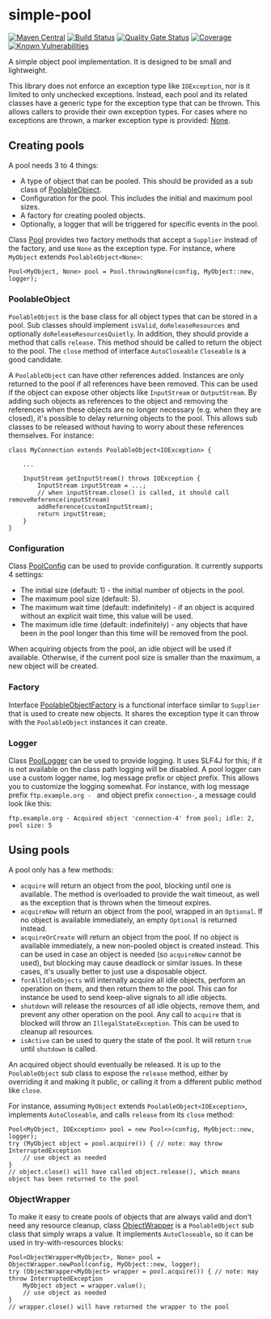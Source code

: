 # simple-pool
[![Maven Central](https://img.shields.io/maven-central/v/com.github.robtimus/simple-pool)](https://search.maven.org/artifact/com.github.robtimus/simple-pool)
[![Build Status](https://github.com/robtimus/simple-pool/actions/workflows/build.yml/badge.svg)](https://github.com/robtimus/simple-pool/actions/workflows/build.yml)
[![Quality Gate Status](https://sonarcloud.io/api/project_badges/measure?project=com.github.robtimus%3Asimple-pool&metric=alert_status)](https://sonarcloud.io/summary/overall?id=com.github.robtimus%3Asimple-pool)
[![Coverage](https://sonarcloud.io/api/project_badges/measure?project=com.github.robtimus%3Asimple-pool&metric=coverage)](https://sonarcloud.io/summary/overall?id=com.github.robtimus%3Asimple-pool)
[![Known Vulnerabilities](https://snyk.io/test/github/robtimus/simple-pool/badge.svg)](https://snyk.io/test/github/robtimus/simple-pool)

A simple object pool implementation. It is designed to be small and lightweight.

This library does not enforce an exception type like `IOException`, nor is it limited to only unchecked exceptions. Instead, each pool and its related classes have a generic type for the exception type that can be thrown. This allows callers to provide their own exception types. For cases where no exceptions are thrown, a marker exception type is provided: [None](https://robtimus.github.io/simple-pool/apidocs/com/github/robtimus/pool/None.html).

## Creating pools

A pool needs 3 to 4 things:
* A type of object that can be pooled. This should be provided as a sub class of [PoolableObject](https://robtimus.github.io/simple-pool/apidocs/com/github/robtimus/pool/PoolableObject.html).
* Configuration for the pool. This includes the initial and maximum pool sizes.
* A factory for creating pooled objects.
* Optionally, a logger that will be triggered for specific events in the pool.

 Class [Pool](https://robtimus.github.io/simple-pool/apidocs/com/github/robtimus/pool/Pool.html) provides two factory methods that accept a `Supplier` instead of the factory, and use `None` as the exception type. For instance, where `MyObject` extends `PoolableObject<None>`:

```
Pool<MyObject, None> pool = Pool.throwingNone(config, MyObject::new, logger);
```

### PoolableObject

`PoolableObject` is the base class for all object types that can be stored in a pool. Sub classes should implement `isValid`, `doReleaseResources` and optionally `doReleaseResourcesQuietly`. In addition, they should provide a method that calls `release`. This method should be called to return the object to the pool. The `close` method of interface `AutoCloseable` `Closeable` is a good candidate.

A `PoolableObject` can have other references added. Instances are only returned to the pool if all references have been removed. This can be used if the object can expose other objects like `InputStream` or `OutputStream`. By adding such objects as references to the object and removing the references when these objects are no longer necessary (e.g. when they are closed), it's possible to delay returning objects to the pool. This allows sub classes to be released without having to worry about these references themselves. For instance:

```
class MyConnection extends PoolableObject<IOException> {

    ...

    InputStream getInputStream() throws IOException {
        InputStream inputStream = ...;
        // when inputStream.close() is called, it should call removeReference(inputStream)
        addReference(customInputStream);
        return inputStream;
    }
}
```

### Configuration

Class [PoolConfig](https://robtimus.github.io/simple-pool/apidocs/com/github/robtimus/pool/PoolConfig.html) can be used to provide configuration. It currently supports 4 settings:

* The initial size (default: 1) - the initial number of objects in the pool.
* The maximum pool size (default: 5).
* The maximum wait time (default: indefinitely) - if an object is acquired without an explicit wait time, this value will be used.
* The maximum idle time (default: indefinitely) - any objects that have been in the pool longer than this time will be removed from the pool.

When acquiring objects from the pool, an idle object will be used if available. Otherwise, if the current pool size is smaller than the maximum, a new object will be created.

### Factory

Interface [PoolableObjectFactory](https://robtimus.github.io/simple-pool/apidocs/com/github/robtimus/pool/PoolableObjectFactory.html) is a functional interface similar to `Supplier` that is used to create new objects. It shares the exception type it can throw with the `PoolableObject` instances it can create.

### Logger

Class [PoolLogger](https://robtimus.github.io/simple-pool/apidocs/com/github/robtimus/pool/PoolLogger.html) can be used to provide logging. It uses SLF4J for this; if it is not available on the class path logging will be disabled.
A pool logger can use a custom logger name, log message prefix or object prefix. This allows you to customize the logging somewhat. For instance, with log message prefix `ftp.example.org - ` and object prefix `connection-`, a message could look like this:

```
ftp.example.org - Acquired object 'connection-4' from pool; idle: 2, pool size: 5
```

## Using pools

A pool only has a few methods:

* `acquire` will return an object from the pool, blocking until one is available. The method is overloaded to provide the wait timeout, as well as the exception that is thrown when the timeout expires.
* `acquireNow` will return an object from the pool, wrapped in an `Optional`. If no object is available immediately, an empty `Optional` is returned instead.
* `acquireOrCreate` will return an object from the pool. If no object is available immediately, a new non-pooled object is created instead. This can be used in case an object is needed (so `acquireNow` cannot be used), but blocking may cause deadlock or similar issues. In these cases, it's usually better to just use a disposable object.
* `forAllIdleObjects` will internally acquire all idle objects, perform an operation on them, and then return them to the pool. This can for instance be used to send keep-alive signals to all idle objects.
* `shutdown` will release the resources of all idle objects, remove them, and prevent any other operation on the pool. Any call to `acquire` that is blocked will throw an `IllegalStateException`. This can be used to cleanup all resources.
* `isActive` can be used to query the state of the pool. It will return `true` until `shutdown` is called.

An acquired object should eventually be released. It is up to the `PoolableObject` sub class to expose the `release` method, either by overriding it and making it public, or calling it from a different public method like `close`.

For instance, assuming `MyObject` extends `PoolableObject<IOException>`, implements `AutoCloseable`, and calls `release` from its `close` method:

```
Pool<MyObject, IOException> pool = new Pool<>(config, MyObject::new, logger);
try (MyObject object = pool.acquire()) { // note: may throw InterruptedException
    // use object as needed
}
// object.close() will have called object.release(), which means object has been returned to the pool
```

### ObjectWrapper

To make it easy to create pools of objects that are always valid and don't need any resource cleanup, class [ObjectWrapper](https://robtimus.github.io/simple-pool/apidocs/com/github/robtimus/pool/ObjectWrapper.html) is a `PoolableObject` sub class that simply wraps a value. It implements `AutoCloseable`, so it can be used in try-with-resources blocks:

```
Pool<ObjectWrapper<MyObject>, None> pool = ObjectWrapper.newPool(config, MyObject::new, logger);
try (ObjectWrapper<MyObject> wrapper = pool.acquire()) { // note: may throw InterruptedException
    MyObject object = wrapper.value();
    // use object as needed
}
// wrapper.close() will have returned the wrapper to the pool
```

